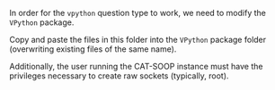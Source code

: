 In order for the `vpython` question type to work, we need to modify the `VPython` package.

Copy and paste the files in this folder into the `VPython` package folder (overwriting existing files of the same name).

Additionally, the user running the CAT-SOOP instance must have the privileges necessary to create raw sockets (typically, root).
